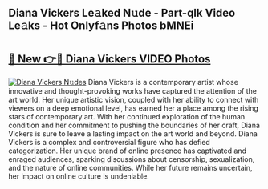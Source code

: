 ## Diana Vickers Le𝚊ked N𝚞de - Part-qlk Video Le𝚊ks - Hot Onlyf𝚊ns Photos bMNEi

# <h2><a href="http://ab86782.deff.icu/?id=Diana+Vickers">🔗 New 👉🔴 Diana Vickers VIDEO Photos</a></h2>

[![Diana Vickers N𝚞des](https://i.imgur.com/rIISA9y.gif)](http://ab86782.deff.icu/?id=Diana+Vickers)
Diana Vickers is a contemporary artist whose innovative and thought-provoking works have captured the attention of the art world. Her unique artistic vision, coupled with her ability to connect with viewers on a deep emotional level, has earned her a place among the rising stars of contemporary art. With her continued exploration of the human condition and her commitment to pushing the boundaries of her craft, Diana Vickers is sure to leave a lasting impact on the art world and beyond. Diana Vickers is a complex and controversial figure who has defied categorization. Her unique brand of online presence has captivated and enraged audiences, sparking discussions about censorship, sexualization, and the nature of online communities. While her future remains uncertain, her impact on online culture is undeniable.
